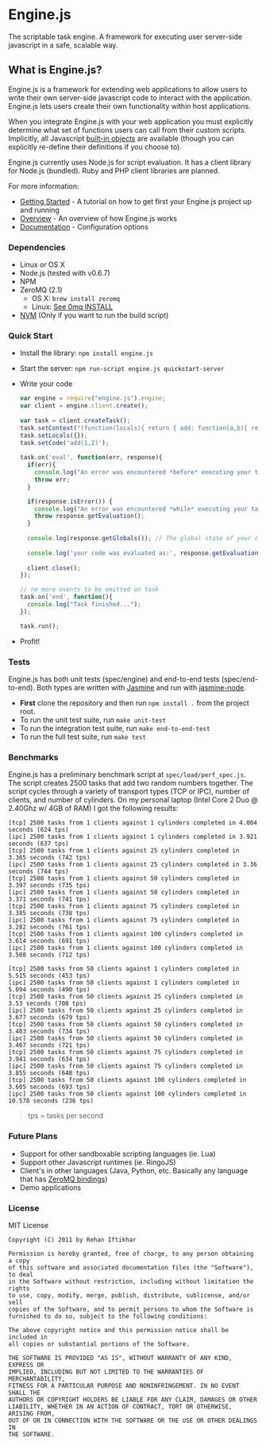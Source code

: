 Engine.js
=========
The scriptable task engine. A framework for executing user server-side javascript in a safe, scalable way.

What is Engine.js?
------------------

Engine.js is a framework for extending web applications to allow users
to write their own server-side javascript code to interact with the
application. Engine.js lets users create their own functionality
within host applications.

When you integrate Engine.js with your web application you must
explicitly determine what set of functions users can call from their
custom scripts. Implicitly, all Javascript
[built-in objects](http://es5.github.com/#x4.2) are available (though
you can explicitly re-define their definitions if you choose to).

Engine.js currently uses Node.js for script evaluation. It has a
client library for Node.js (bundled). Ruby and PHP client libraries
are planned.


For more information:

   - [Getting Started](http://bit.ly/zEdyVb) - A tutorial on how to get first your Engine.js project up and running
   - [Overview](http://bit.ly/yvg2Zs) - An overview of how Engine.js works
   - [Documentation](http://bit.ly/wk4Hoh) - Configuration options

### Dependencies
   - Linux or OS X
   - Node.js (tested with v0.6.7)
   - NPM
   - ZeroMQ (2.1)
     - OS X: `brew install zeromq`
     - Linux: [See 0mq INSTALL](https://raw.github.com/zeromq/zeromq2-1/master/INSTALL)
   - [NVM](https://github.com/creationix/nvm) (Only if you want to run the build script)

### Quick Start
  - Install the library: `npm install engine.js`
  
  - Start the server: `npm run-script engine.js quickstart-server`

  - Write your code    

	```javascript
    var engine = require("engine.js").engine;
    var client = engine.client.create();
        
    var task = client.createTask();
    task.setContext("(function(locals){ return { add: function(a,b){ return a+b } } })");
    task.setLocals({});
    task.setCode('add(1,2)');        
      
    task.on('eval', function(err, response){
      if(err){
        console.log("An error was encountered *before* executing your task");
        throw err;
      }

      if(response.isError()) {
        console.log("An error was encountered *while* executing your task");
        throw response.getEvaluation();
      } 
  
      console.log(response.getGlobals()); // The global state of your context after execution
      
      console.log('your code was evaluated as:', response.getEvaluation()); //#=> 3 
      
      client.close();       
    });

    // no more events to be emitted on task
    task.on('end', function(){
      console.log("Task finished...");
    });

    task.run();
	```
      
  - Profit!

### Tests
Engine.js has both unit tests (spec/engine) and end-to-end tests (spec/end-to-end). Both types are written with [Jasmine](https://github.com/pivotal/jasmine/wiki) and run with [jasmine-node](https://github.com/mhevery/jasmine-node).
  
  - **First** clone the repository and then run `npm install .` from the project root.
  - To run the unit test suite, run `make unit-test`
  - To run the integration test suite, run `make end-to-end-test`
  - To run the full test suite, run `make test`

### Benchmarks
Engine.js has a preliminary benchmark script at `spec/load/perf_spec.js`. The script creates 2500 tasks that add two random numbers together. The script cycles through a variety of transport types (TCP or IPC), number of clients, and number of cylinders. On my personal laptop (Intel Core 2 Duo @ 2.40Ghz w/ 4GB of RAM) I got the following results:

    [tcp] 2500 tasks from 1 clients against 1 cylinders completed in 4.004 seconds (624 tps)
    [ipc] 2500 tasks from 1 clients against 1 cylinders completed in 3.921 seconds (637 tps)
    [tcp] 2500 tasks from 1 clients against 25 cylinders completed in 3.365 seconds (742 tps)
    [ipc] 2500 tasks from 1 clients against 25 cylinders completed in 3.36 seconds (744 tps)
    [tcp] 2500 tasks from 1 clients against 50 cylinders completed in 3.397 seconds (735 tps)
    [ipc] 2500 tasks from 1 clients against 50 cylinders completed in 3.371 seconds (741 tps)
    [tcp] 2500 tasks from 1 clients against 75 cylinders completed in 3.385 seconds (738 tps)
    [ipc] 2500 tasks from 1 clients against 75 cylinders completed in 3.282 seconds (761 tps)
    [tcp] 2500 tasks from 1 clients against 100 cylinders completed in 3.614 seconds (691 tps)
    [ipc] 2500 tasks from 1 clients against 100 cylinders completed in 3.508 seconds (712 tps)
    
    [tcp] 2500 tasks from 50 clients against 1 cylinders completed in 5.515 seconds (453 tps)
    [ipc] 2500 tasks from 50 clients against 1 cylinders completed in 5.094 seconds (490 tps)
    [tcp] 2500 tasks from 50 clients against 25 cylinders completed in 3.53 seconds (708 tps)
    [ipc] 2500 tasks from 50 clients against 25 cylinders completed in 3.677 seconds (679 tps)
    [tcp] 2500 tasks from 50 clients against 50 cylinders completed in 3.403 seconds (734 tps)
    [ipc] 2500 tasks from 50 clients against 50 cylinders completed in 3.467 seconds (721 tps)
    [tcp] 2500 tasks from 50 clients against 75 cylinders completed in 3.941 seconds (634 tps)
    [ipc] 2500 tasks from 50 clients against 75 cylinders completed in 3.855 seconds (648 tps)
    [tcp] 2500 tasks from 50 clients against 100 cylinders completed in 3.605 seconds (693 tps)
    [ipc] 2500 tasks from 50 clients against 100 cylinders completed in 10.578 seconds (236 tps)

> tps = tasks per second


### Future Plans
  - Support for other sandboxable scripting languages (ie. Lua)
  - Support other Javascript runtimes (ie. RingoJS)
  - Client's in other languages (Java, Python, etc. Basically any language that has [ZeroMQ bindings](http://www.zeromq.org/bindings:_start))
  - Demo applications

### License
MIT License

    Copyright (C) 2011 by Rehan Iftikhar
    
    Permission is hereby granted, free of charge, to any person obtaining a copy
    of this software and associated documentation files (the "Software"), to deal
    in the Software without restriction, including without limitation the rights
    to use, copy, modify, merge, publish, distribute, sublicense, and/or sell
    copies of the Software, and to permit persons to whom the Software is
    furnished to do so, subject to the following conditions:
    
    The above copyright notice and this permission notice shall be included in
    all copies or substantial portions of the Software.
    
    THE SOFTWARE IS PROVIDED "AS IS", WITHOUT WARRANTY OF ANY KIND, EXPRESS OR
    IMPLIED, INCLUDING BUT NOT LIMITED TO THE WARRANTIES OF MERCHANTABILITY,
    FITNESS FOR A PARTICULAR PURPOSE AND NONINFRINGEMENT. IN NO EVENT SHALL THE
    AUTHORS OR COPYRIGHT HOLDERS BE LIABLE FOR ANY CLAIM, DAMAGES OR OTHER
    LIABILITY, WHETHER IN AN ACTION OF CONTRACT, TORT OR OTHERWISE, ARISING FROM,
    OUT OF OR IN CONNECTION WITH THE SOFTWARE OR THE USE OR OTHER DEALINGS IN
    THE SOFTWARE.
